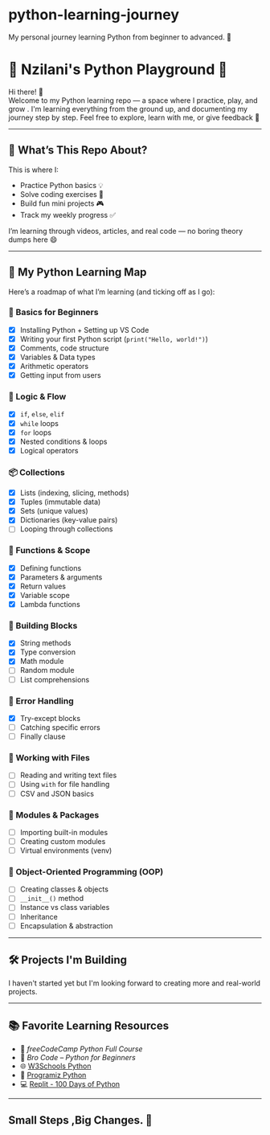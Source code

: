 # python-learning-journey
My personal journey learning Python from beginner to advanced. 🚀

# 🐍 Nzilani's Python Playground 🌱

Hi there! 👋  
Welcome to my Python learning repo — a space where I practice, play, and grow . I'm learning everything from the ground up, and documenting my journey step by step. Feel free to explore, learn with me, or give feedback 💬

---

## 📍 What’s This Repo About?

This is where I:
- Practice Python basics 💡  
- Solve coding exercises 🔧  
- Build fun mini projects 🎮  
- Track my weekly progress ✅  

I’m learning through videos, articles, and real code — no boring theory dumps here 😄

---

## 🧭 My Python Learning Map

Here’s a roadmap of what I’m learning (and ticking off as I go):

### 🐣 Basics for Beginners
- [x] Installing Python + Setting up VS Code  
- [x] Writing your first Python script (`print("Hello, world!")`)  
- [x] Comments, code structure  
- [x] Variables & Data types  
- [x] Arithmetic operators  
- [x] Getting input from users  

### 🔁 Logic & Flow
- [x] `if`, `else`, `elif`  
- [x] `while` loops  
- [x] `for` loops  
- [x] Nested conditions & loops  
- [x] Logical operators  

### 📦 Collections
- [x] Lists (indexing, slicing, methods)  
- [x] Tuples (immutable data)  
- [x] Sets (unique values)  
- [x] Dictionaries (key-value pairs)  
- [ ] Looping through collections  

### 🧠 Functions & Scope
- [x] Defining functions  
- [x] Parameters & arguments  
- [x] Return values  
- [x] Variable scope  
- [x] Lambda functions  

### 🧱 Building Blocks
- [x] String methods  
- [x] Type conversion  
- [x] Math module  
- [ ] Random module  
- [ ] List comprehensions  

### 🔧 Error Handling
- [x] Try-except blocks  
- [ ] Catching specific errors  
- [ ] Finally clause  

### 📂 Working with Files
- [ ] Reading and writing text files  
- [ ] Using `with` for file handling  
- [ ] CSV and JSON basics  

### 🔄 Modules & Packages
- [ ] Importing built-in modules  
- [ ] Creating custom modules  
- [ ] Virtual environments (venv)  

### 🧱 Object-Oriented Programming (OOP)
- [ ] Creating classes & objects  
- [ ] `__init__()` method  
- [ ] Instance vs class variables  
- [ ] Inheritance  
- [ ] Encapsulation & abstraction  

---

## 🛠️ Projects I'm Building

I haven't started yet but I'm looking forward to creating more and real-world projects.

---

## 📚 Favorite Learning Resources
 
- 🎥 *freeCodeCamp Python Full Course*  
- 🎥 *Bro Code – Python for Beginners*  
- 🌐 [W3Schools Python](https://www.w3schools.com/python/)  
- 🧰 [Programiz Python](https://www.programiz.com/python-programming)  
- 💻 [Replit - 100 Days of Python](https://replit.com/)

---

## Small Steps ,Big Changes. 🚀

